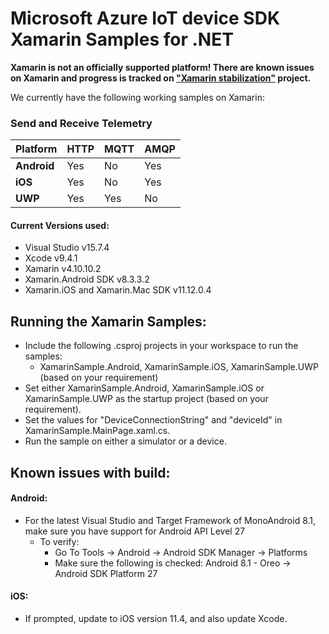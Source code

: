 # Microsoft Azure IoT device SDK Xamarin Samples for .NET

**Xamarin is not an officially supported platform!  There are known issues on Xamarin and progress is tracked on ["Xamarin stabilization"](https://github.com/Azure/azure-iot-sdk-csharp/projects/1) project.**

We currently have the following working samples on Xamarin:

### Send and Receive Telemetry
Platform | HTTP | MQTT | AMQP
-------- | ---- | ---- | ---
__Android__ | Yes | No | Yes
__iOS__ | Yes | No | Yes
__UWP__ | Yes | Yes | No

#### Current Versions used:
* Visual Studio v15.7.4
* Xcode v9.4.1
* Xamarin v4.10.10.2
* Xamarin.Android SDK v8.3.3.2
* Xamarin.iOS and Xamarin.Mac SDK v11.12.0.4

## Running the Xamarin Samples:
* Include the following .csproj projects in your workspace to run the samples:
    * XamarinSample.Android, XamarinSample.iOS, XamarinSample.UWP (based on your requirement)
* Set either XamarinSample.Android, XamarinSample.iOS or XamarinSample.UWP as the startup project (based on your requirement).
* Set the values for "DeviceConnectionString" and "deviceId" in XamarinSample.MainPage.xaml.cs.
* Run the sample on either a simulator or a device.

## Known issues with build:
#### __Android__: 
* For the latest Visual Studio and Target Framework of MonoAndroid 8.1, make sure you have support for Android API Level 27
    * To verify: 
      * Go To Tools -> Android -> Android SDK Manager -> Platforms
      * Make sure the following is checked: Android 8.1 - Oreo -> Android SDK Platform 27

#### __iOS__:
* If prompted, update to iOS version 11.4, and also update Xcode.